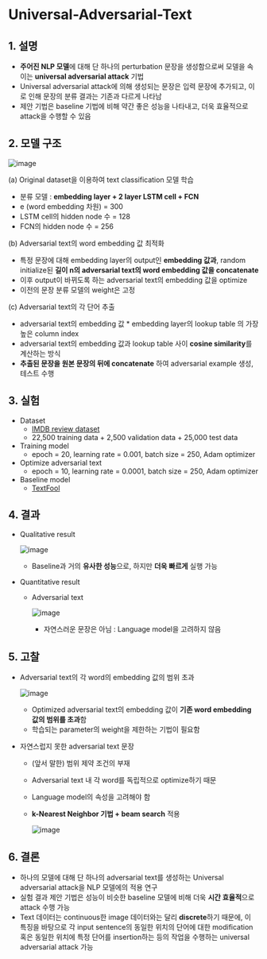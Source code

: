 # Universal-Adversarial-Text

## 1. 설명

  - **주어진 NLP 모델**에 대해 단 하나의 perturbation 문장을 생성함으로써 모델을 속이는 **universal adversarial attack** 기법
  - Universal adversarial attack에 의해 생성되는 문장은 입력 문장에 추가되고, 이로 인해 문장의 분류 결과는 기존과 다르게 나타남
  - 제안 기법은 baseline 기법에 비해 약간 좋은 성능을 나타내고, 더욱 효율적으로 attack을 수행할 수 있음

## 2. 모델 구조

  ![image](https://user-images.githubusercontent.com/26705935/50680219-3be50580-104a-11e9-9473-847d96b42dd9.png)
  
  (a) Original dataset을 이용하여 text classification 모델 학습
   - 분류 모델 : **embedding layer + 2 layer LSTM cell + FCN**
   - e (word embedding 차원) = 300
   - LSTM cell의 hidden node 수 = 128
   - FCN의 hidden node 수 = 256
   
  (b) Adversarial text의 word embedding 값 최적화
   - 특정 문장에 대해 embedding layer의 output인 **embedding 값과**, random initialize된 **길이 n의 adversarial text의 word embedding 값을 concatenate**
   - 이후 output이 바뀌도록 하는 adversarial text의 embedding 값을 optimize
   - 이전의 문장 분류 모델의 weight은 고정
   
  (c) Adversarial text의 각 단어 추출
   - adversarial text의 embedding 값 * embedding layer의 lookup table 의 가장 높은 column index
   - adversarial text의 embedding 값과 lookup table 사이 **cosine similarity**를 계산하는 방식
   - **추출된 문장을 원본 문장의 뒤에 concatenate** 하여 adversarial example 생성, 테스트 수행
  
## 3. 실험
  - Dataset
    - [IMDB review dataset](https://www.kaggle.com/iarunava/imdb-movie-reviews-dataset)
    - 22,500 training data + 2,500 validation data + 25,000 test data
  - Training model
    - epoch = 20, learning rate = 0.001, batch size = 250, Adam optimizer
  - Optimize adversarial text
    - epoch = 10, learning rate = 0.0001, batch size = 250, Adam optimizer
  - Baseline model  
    - [TextFool](https://github.com/bogdan-kulynych/textfool)
    
## 4. 결과
  - Qualitative result
  
    ![image](https://user-images.githubusercontent.com/26705935/51031975-b5986880-15e1-11e9-9978-ead103d627e5.png)
    
    - Baseline과 거의 **유사한 성능**으로, 하지만 **더욱 빠르게** 실행 가능
    
  - Quantitative result
    - Adversarial text
    
      ![image](https://user-images.githubusercontent.com/26705935/51032041-f2645f80-15e1-11e9-8b96-f7991fd5af01.png)
      
      - 자연스러운 문장은 아님 : Language model을 고려하지 않음
      
## 5. 고찰
  - Adversarial text의 각 word의 embedding 값의 범위 초과
  
    ![image](https://user-images.githubusercontent.com/26705935/51032155-5424c980-15e2-11e9-89b2-283c57b7fa5f.png)

    - Optimized adversarial text의 embedding 값이 **기존 word embedding 값의 범위를 초과**함
    - 학습되는 parameter의 weight을 제한하는 기법이 필요함
  
  - 자연스럽지 못한 adversarial text 문장
    - (앞서 말한) 범위 제약 조건의 부재
    - Adversarial text 내 각 word를 독립적으로 optimize하기 때문
    - Language model의 속성을 고려해야 함
    - **k-Nearest Neighbor 기법 + beam search** 적용
    
      ![image](https://user-images.githubusercontent.com/26705935/51032252-a36afa00-15e2-11e9-8854-591e5745bcc8.png)
      
## 6. 결론
  - 하나의 모델에 대해 단 하나의 adversarial text를 생성하는 Universal adversarial attack을 NLP 모델에의 적용 연구
  - 실험 결과 제안 기법은 성능이 비슷한 baseline 모델에 비해 더욱 **시간 효율적**으로 attack 수행 가능
  - Text 데이터는 continuous한 image 데이터와는 달리 **discrete**하기 때문에, 이 특징을 바탕으로 각 input sentence의 동일한 위치의 단어에 대한 modification 혹은 동일한 위치에 특정 단어를 insertion하는 등의 작업을 수행하는 universal adversarial attack 가능
  
